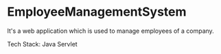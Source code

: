 # EmployeeManagementSystem
It's a web application which is used to manage employees of a company.

Tech Stack: Java Servlet
